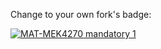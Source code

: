 Change to your own fork's badge:

[![MAT-MEK4270 mandatory 1](https://github.com/lederhilger/mandatory1/actions/workflows/main.yml/badge.svg)](https://github.com/lederhilger/mandatory1/actions/workflows/main.yml)
